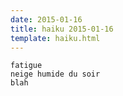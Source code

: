 ```yaml
---
date: 2015-01-16
title: haiku 2015-01-16
template: haiku.html
---
```


    fatigue
    neige humide du soir
    blah
